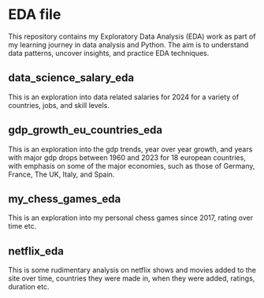 # EDA file

This repository contains my Exploratory Data Analysis (EDA) work as part of my learning journey in data analysis and Python. The aim is to understand data patterns, uncover insights, and practice EDA techniques.

## data_science_salary_eda
This is an exploration into data related salaries for 2024 for a variety of countries, jobs, and skill levels.

## gdp_growth_eu_countries_eda
This is an exploration into the gdp trends, year over year growth, and years with major gdp drops between 1960 and 2023 for 18 european countries, with emphasis on some of the major economies, such as those of Germany, France, The UK, Italy, and Spain.

## my_chess_games_eda
This is an exploration into my personal chess games since 2017, rating over time etc.

## netflix_eda
This is some rudimentary analysis on netflix shows and movies added to the site over time, countries they were made in, when they were added, ratings, duration etc.